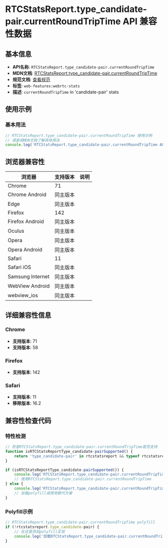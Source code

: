 # RTCStatsReport.type_candidate-pair.currentRoundTripTime API 兼容性数据

## 基本信息

- **API名称**: `RTCStatsReport.type_candidate-pair.currentRoundTripTime`
- **MDN文档**: [RTCStatsReport.type_candidate-pair.currentRoundTripTime](https://developer.mozilla.org/docs/Web/API/RTCIceCandidatePairStats/currentRoundTripTime)
- **规范文档**: [查看规范](https://w3c.github.io/webrtc-stats/#dom-rtcicecandidatepairstats-currentroundtriptime)
- **标签**: `web-features:webrtc-stats`
- **描述**: `currentRoundTripTime` in 'candidate-pair' stats

## 使用示例

### 基本用法

```javascript
// RTCStatsReport.type_candidate-pair.currentRoundTripTime 使用示例
// 请查阅MDN文档了解具体用法
console.log('RTCStatsReport.type_candidate-pair.currentRoundTripTime API');
```

## 浏览器兼容性

| 浏览器 | 支持版本 | 说明 |
|--------|----------|------|
| Chrome | 71 |  |
| Chrome Android | 同主版本 |  |
| Edge | 同主版本 |  |
| Firefox | 142 |  |
| Firefox Android | 同主版本 |  |
| Oculus | 同主版本 |  |
| Opera | 同主版本 |  |
| Opera Android | 同主版本 |  |
| Safari | 11 |  |
| Safari iOS | 同主版本 |  |
| Samsung Internet | 同主版本 |  |
| WebView Android | 同主版本 |  |
| webview_ios | 同主版本 |  |

## 详细兼容性信息

### Chrome

- **支持版本**: 71
- **支持版本**: 58

### Firefox

- **支持版本**: 142

### Safari

- **支持版本**: 11
- **移除版本**: 16.2

## 兼容性检查代码

### 特性检测

```javascript
// 检查RTCStatsReport.type_candidate-pair.currentRoundTripTime是否支持
function isRTCStatsReportType_candidate-pairSupported() {
    return 'type_candidate-pair' in rtcstatsreport && typeof rtcstatsreport.type_candidate-pair === 'function';
}

if (isRTCStatsReportType_candidate-pairSupported()) {
    console.log('RTCStatsReport.type_candidate-pair.currentRoundTripTime 支持');
    // 使用RTCStatsReport.type_candidate-pair.currentRoundTripTime
} else {
    console.log('RTCStatsReport.type_candidate-pair.currentRoundTripTime 不支持，需要polyfill');
    // 加载polyfill或使用替代方案
}
```

### Polyfill示例

```javascript
// RTCStatsReport.type_candidate-pair.currentRoundTripTime polyfill
if (!rtcstatsreport.type_candidate-pair) {
    // 在这里添加polyfill实现
    console.log('加载RTCStatsReport.type_candidate-pair.currentRoundTripTime polyfill');
}
```


